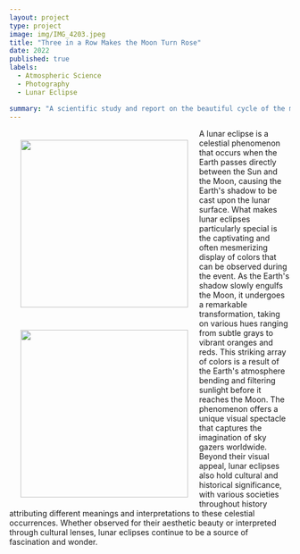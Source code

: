 ```yaml
---
layout: project
type: project
image: img/IMG_4203.jpeg
title: "Three in a Row Makes the Moon Turn Rose"
date: 2022
published: true
labels:
  - Atmospheric Science
  - Photography
  - Lunar Eclipse

summary: "A scientific study and report on the beautiful cycle of the moon and its alignments"
---
```


<img align="left" src='https://raw.githubusercontent.com/ktam808/ktam808.github.io/main/img/IMG_4143.jpeg' width='300' HSPACE='20' VSPACE='20'>
<img align="left" src='https://raw.githubusercontent.com/ktam808/ktam808.github.io/main/img/IMG_4203.jpeg' width='300' HSPACE='20' VSPACE='20'>

A lunar eclipse is a celestial phenomenon that occurs when the Earth passes directly between the Sun and the Moon, causing the Earth's shadow to be cast upon the lunar surface. What makes lunar eclipses particularly special is the captivating and often mesmerizing display of colors that can be observed during the event. As the Earth's shadow slowly engulfs the Moon, it undergoes a remarkable transformation, taking on various hues ranging from subtle grays to vibrant oranges and reds. This striking array of colors is a result of the Earth's atmosphere bending and filtering sunlight before it reaches the Moon. The phenomenon offers a unique visual spectacle that captures the imagination of sky gazers worldwide. Beyond their visual appeal, lunar eclipses also hold cultural and historical significance, with various societies throughout history attributing different meanings and interpretations to these celestial occurrences. Whether observed for their aesthetic beauty or interpreted through cultural lenses, lunar eclipses continue to be a source of fascination and wonder.
